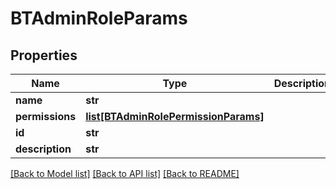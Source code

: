 # BTAdminRoleParams

## Properties
Name | Type | Description | Notes
------------ | ------------- | ------------- | -------------
**name** | **str** |  | [optional] 
**permissions** | [**list[BTAdminRolePermissionParams]**](BTAdminRolePermissionParams.md) |  | [optional] 
**id** | **str** |  | [optional] 
**description** | **str** |  | [optional] 

[[Back to Model list]](../README.md#documentation-for-models) [[Back to API list]](../README.md#documentation-for-api-endpoints) [[Back to README]](../README.md)



